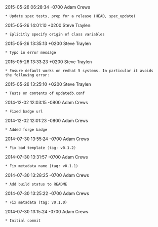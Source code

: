 2015-05-26 06:28:34 -0700 Adam Crews 

	* Update spec tests, prep for a release (HEAD, spec_update)

2015-05-26 14:01:10 +0200 Steve Traylen 

	* Eplicitly specify origin of class variables

2015-05-26 13:35:13 +0200 Steve Traylen 

	* Typo in error message

2015-05-26 13:33:23 +0200 Steve Traylen 

	* Ensure default works on redhat 5 systems. In particular it avoids the following error:

2015-05-26 13:25:10 +0200 Steve Traylen 

	* Tests on contents of updatedb.conf

2014-12-02 12:03:15 -0800 Adam Crews 

	* Fixed badge url

2014-12-02 12:01:23 -0800 Adam Crews 

	* Added forge badge

2014-07-30 13:55:24 -0700 Adam Crews 

	* Fix bad template (tag: v0.1.2)

2014-07-30 13:31:57 -0700 Adam Crews 

	* Fix metadata name (tag: v0.1.1)

2014-07-30 13:28:25 -0700 Adam Crews 

	* Add build status to README

2014-07-30 13:25:22 -0700 Adam Crews 

	* Fix metadata (tag: v0.1.0)

2014-07-30 13:15:24 -0700 Adam Crews 

	* Initial commit

